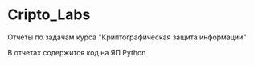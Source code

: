 # Cripto_Labs
Отчеты по задачам курса "Криптографическая защита информации" 


В отчетах содержится код на ЯП Python
